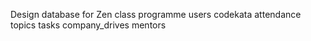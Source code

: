 Design database for Zen class programme
users
codekata
attendance
topics
tasks
company_drives
mentors
